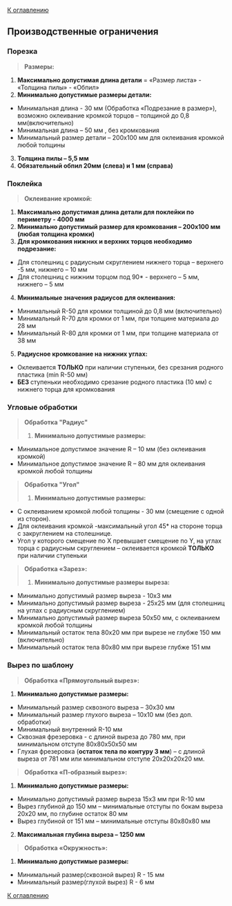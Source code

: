 [К оглавлению](/service/doc/?cid=stol)
## Производственные ограничения

<a name="detail-size-limits"/>

### Порезка

> __Размеры:__
>
   1. <b>Максимально допустимая длина детали</b> = «Размер листа» - «Толщина пилы» - «Обпил»
   2. <b>Минимально допустимые размеры детали:</b>
  - Минимальная длина - 30 мм (Обработка «Подрезание в размер»), возможно оклеивание кромкой торцов – толщиной до 0,8 мм(включительно)
  - Минимальная длина – 50 мм , без кромкования
  - Минимальный размер детали – 200x100 мм для оклеивания кромкой любой толщины
   3. <b>Толщина пилы – 5,5 мм</b>
   4. <b>Обязательный обпил 20мм (слева) и 1 мм (справа)</b>

### Поклейка
> __Оклеивание кромкой:__
>
   1. <b>Максимально допустимая длина детали для поклейки по периметру - 4000 мм</b>
   2. <b>Минимально допустимый размер для кромкования – 200x100 мм (любая толщина кромки)</b>
   3. <b>Для кромкования нижних и верхних торцов необходимо подрезание:</b>
  - Для столешниц с радиусным скруглением нижнего торца – верхнего -5 мм, нижнего – 10 мм
  - Для столешниц с нижним торцом под 90* - верхнего – 5 мм, нижнего – 5 мм 
   4. <b>Минимальные значения радиусов для оклеивания:</b>
  - Минимальный R-50 для кромки толщиной до 0,8 мм (включительно)
  - Минимальный R-70 для кромки от 1 мм, при толщине материала до 28 мм
  - Минимальный R-80 для кромки от 1 мм, при толщине материала от 38 мм
   5. <b>Радиусное кромкование на нижних углах:</b>
  - Оклеивается <b>ТОЛЬКО</b> при наличии ступеньки, без срезания родного пластика (min R-50 мм)
  - <b>БЕЗ </b>ступеньки необходимо срезание родного пластика (10 мм) с нижнего торца для кромкования 


<a name="corner-operations-limits"/>

### Угловые обработки

<a name="corner-radius-size-limits"/>

> __Обработка "Радиус"__
>
> 1. <b>Минимально допустимые размеры:</b>
 - Минимальное допустимое значение R – 10 мм (без оклеивания кромкой)
 - Минимальное допустимое значение R – 80 мм для оклеивания кромкой любой толщины

<a name="corner-cut-size-limits"/>

> __Обработка "Угол"__
>
> 1. <b>Минимально допустимые размеры:</b>
 - C оклеиванием кромкой любой толщины - 30 мм (смещение с одной из сторон).
 - Для оклеивания кромкой -максимальный угол 45* на стороне торца с закруглением на столешнице.
 - Угол у которого смещение по X превышает смещение по Y, на углах торца с радиусным скруглением – оклеивается кромкой <b>ТОЛЬКО</b> при наличии ступеньки
>

<a name="corner-cutout-size-limits"/>

> __Обработка «Зарез»:__
>
> 1. <b>Минимально допустимые размеры выреза:</b>
 - Минимально допустимый размер выреза - 10x3 мм
 - Минимально допустимый размер выреза - 25х25 мм (для столешниц на углах с радиусным скруглением)
 - Минимально допустимый размер выреза 50x50 мм, с оклеиванием кромкой любой толщины
 - Минимальный остаток тела 80x20 мм при вырезе не глубже 150 мм (включительно)
 - Минимальный остаток тела 80x80 мм при вырезе глубже 151 мм
>

### Вырез по шаблону
> __Обработка «Прямоугольный вырез»:__
>
   1. <b>Минимально допустимые размеры:</b>
  - Минимальный размер сквозного выреза – 30x30 мм
  - Минимальный размер глухого выреза – 10x10 мм (без доп. обработки)
  - Минимальный внутренний R-10 мм
  - Сквозная фрезеровка - с длиной выреза до 780 мм, при минимальном отступе 80x80x50x50 мм
  - Глухая фрезеровка (<b>остаток тела по контуру 3 мм</b>) – с длиной выреза от 781 мм или минимальном отступе 20x20x20x20 мм.

> __Обработка «П-образный вырез»:__
>
  1. <b>Минимально допустимые размеры:</b>
   - Минимально допустимый размер выреза 15x3 мм при R-10 мм
   - Вырез глубиной до 150 мм – минимальные отступы по бокам выреза 20x20 мм, по глубине остаток 80 мм
   - Вырез глубиной от 151 мм – минимальные отступы 80x80x80 мм
  2. <b>Максимальная глубина выреза – 1250 мм</b>

> __Обработка «Окружность»:__
>
  1. <b>Минимально допустимые размеры:</b>
   - Минимальный размер(сквозной вырез) R - 15 мм
   - Минимальный размер(глухой вырез) R - 6 мм


[К оглавлению](/service/doc/?cid=stol)

